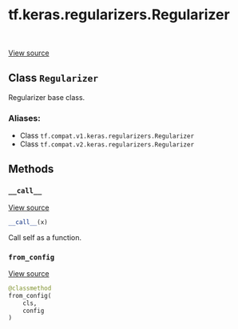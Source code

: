 <div itemscope itemtype="http://developers.google.com/ReferenceObject">
<meta itemprop="name" content="tf.keras.regularizers.Regularizer" />
<meta itemprop="path" content="Stable" />
<meta itemprop="property" content="__call__"/>
<meta itemprop="property" content="from_config"/>
</div>

# tf.keras.regularizers.Regularizer

<!-- Insert buttons -->

<table class="tfo-notebook-buttons tfo-api" align="left">
</table>

<a target="_blank" href="/code/stable/tensorflow/python/keras/regularizers.py">View source</a>



## Class `Regularizer`

<!-- Start diff -->
Regularizer base class.



### Aliases:

* Class `tf.compat.v1.keras.regularizers.Regularizer`
* Class `tf.compat.v2.keras.regularizers.Regularizer`


<!-- Placeholder for "Used in" -->
  

## Methods

<h3 id="__call__"><code>__call__</code></h3>

<a target="_blank" href="/code/stable/tensorflow/python/keras/regularizers.py">View source</a>

``` python
__call__(x)
```

Call self as a function.


<h3 id="from_config"><code>from_config</code></h3>

<a target="_blank" href="/code/stable/tensorflow/python/keras/regularizers.py">View source</a>

``` python
@classmethod
from_config(
    cls,
    config
)
```






